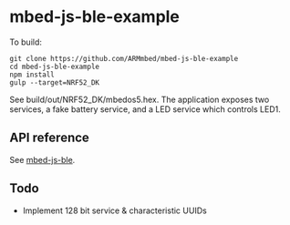 # mbed-js-ble-example

To build:

```
git clone https://github.com/ARMmbed/mbed-js-ble-example
cd mbed-js-ble-example
npm install
gulp --target=NRF52_DK
```

See build/out/NRF52_DK/mbedos5.hex. The application exposes two services, a fake battery service, and a LED service which controls LED1.

## API reference

See [mbed-js-ble](https://github.com/ARMmbed/mbed-js-ble).

## Todo

* Implement 128 bit service & characteristic UUIDs
